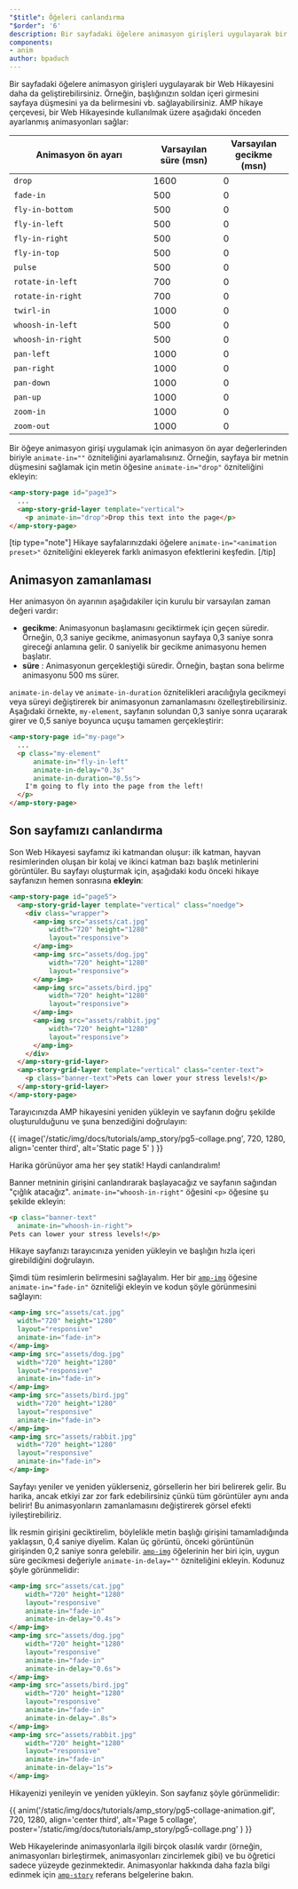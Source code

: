 ```yaml
---
"$title": Öğeleri canlandırma
"$order": '6'
description: Bir sayfadaki öğelere animasyon girişleri uygulayarak bir Web Hikayesini daha da geliştirebilirsiniz. Örneğin, başlığınızın...
components:
- anim
author: bpaduch
---
```


Bir sayfadaki öğelere animasyon girişleri uygulayarak bir Web Hikayesini daha da geliştirebilirsiniz. Örneğin, başlığınızın soldan içeri girmesini sayfaya düşmesini ya da belirmesini vb. sağlayabilirsiniz. AMP hikaye çerçevesi, bir Web Hikayesinde kullanılmak üzere aşağıdaki önceden ayarlanmış animasyonları sağlar:

<table>
<thead><tr>
  <th width="50%">Animasyon ön ayarı</th>
  <th width="25%">Varsayılan süre (msn)</th>
  <th width="25%">Varsayılan gecikme (msn)</th>
</tr></thead>
<tbody>
<tr>
  <td><code>drop</code></td>
  <td>1600</td>
  <td>0</td>
</tr>
<tr>
  <td><code>fade-in</code></td>
  <td>500</td>
  <td>0</td>
</tr>
<tr>
  <td><code>fly-in-bottom</code></td>
  <td>500</td>
  <td>0</td>
</tr>
<tr>
  <td><code>fly-in-left</code></td>
  <td>500</td>
  <td>0</td>
</tr>
<tr>
  <td><code>fly-in-right</code></td>
  <td>500</td>
  <td>0</td>
</tr>
<tr>
  <td><code>fly-in-top</code></td>
  <td>500</td>
  <td>0</td>
</tr>
<tr>
  <td><code>pulse</code></td>
  <td>500</td>
  <td>0</td>
</tr>
<tr>
  <td><code>rotate-in-left</code></td>
  <td>700</td>
  <td>0</td>
</tr>
<tr>
  <td><code>rotate-in-right</code></td>
  <td>700</td>
  <td>0</td>
</tr>
<tr>
  <td><code>twirl-in</code></td>
  <td>1000</td>
  <td>0</td>
</tr>
<tr>
  <td><code>whoosh-in-left</code></td>
  <td>500</td>
  <td>0</td>
</tr>
<tr>
  <td><code>whoosh-in-right</code></td>
  <td>500</td>
  <td>0</td>
</tr>
<tr>
  <td><code>pan-left</code></td>
  <td>1000</td>
  <td>0</td>
</tr>
<tr>
  <td><code>pan-right</code></td>
  <td>1000</td>
  <td>0</td>
</tr>
<tr>
  <td><code>pan-down</code></td>
  <td>1000</td>
  <td>0</td>
</tr>
<tr>
  <td><code>pan-up</code></td>
  <td>1000</td>
  <td>0</td>
</tr>
<tr>
  <td><code>zoom-in</code></td>
  <td>1000</td>
  <td>0</td>
</tr>
<tr>
  <td><code>zoom-out</code></td>
  <td>1000</td>
  <td>0</td>
</tr>
</tbody>
</table>

Bir öğeye animasyon girişi uygulamak için animasyon ön ayar değerlerinden biriyle <code>animate-in="<em data-md-type="raw_html"><animation data-md-type="raw_html" preset></animation></em>"</code> özniteliğini ayarlamalısınız. Örneğin, sayfaya bir metnin düşmesini sağlamak için metin öğesine `animate-in="drop"` özniteliğini ekleyin:

```html
<amp-story-page id="page3">
  ...
  <amp-story-grid-layer template="vertical">
    <p animate-in="drop">Drop this text into the page</p>
</amp-story-page>
```

[tip type="note"] Hikaye sayfalarınızdaki öğelere `animate-in="<animation preset>"` özniteliğini ekleyerek farklı animasyon efektlerini keşfedin. [/tip]

## Animasyon zamanlaması

Her animasyon ön ayarının aşağıdakiler için kurulu bir varsayılan zaman değeri vardır:

- **gecikme**: Animasyonun başlamasını geciktirmek için geçen süredir. Örneğin, 0,3 saniye gecikme, animasyonun sayfaya 0,3 saniye sonra gireceği anlamına gelir. 0 saniyelik bir gecikme animasyonu hemen başlatır.
- **süre** : Animasyonun gerçekleştiği süredir. Örneğin, baştan sona belirme animasyonu 500 ms sürer.

`animate-in-delay` ve `animate-in-duration` öznitelikleri aracılığıyla gecikmeyi veya süreyi değiştirerek bir animasyonun zamanlamasını özelleştirebilirsiniz. Aşağıdaki örnekte, `my-element`, sayfanın solundan 0,3 saniye sonra uçararak girer ve 0,5 saniye boyunca uçuşu tamamen gerçekleştirir:

```html
<amp-story-page id="my-page">
  ...
  <p class="my-element"
      animate-in="fly-in-left"
      animate-in-delay="0.3s"
      animate-in-duration="0.5s">
    I'm going to fly into the page from the left!
  </p>
</amp-story-page>
```

## Son sayfamızı canlandırma

Son Web Hikayesi sayfamız iki katmandan oluşur: ilk katman, hayvan resimlerinden oluşan bir kolaj ve ikinci katman bazı başlık metinlerini görüntüler. Bu sayfayı oluşturmak için, aşağıdaki kodu önceki hikaye sayfanızın hemen sonrasına **ekleyin**:

```html
<amp-story-page id="page5">
  <amp-story-grid-layer template="vertical" class="noedge">
    <div class="wrapper">
      <amp-img src="assets/cat.jpg"
          width="720" height="1280"
          layout="responsive">
      </amp-img>
      <amp-img src="assets/dog.jpg"
          width="720" height="1280"
          layout="responsive">
      </amp-img>
      <amp-img src="assets/bird.jpg"
          width="720" height="1280"
          layout="responsive">
      </amp-img>
      <amp-img src="assets/rabbit.jpg"
          width="720" height="1280"
          layout="responsive">
      </amp-img>
    </div>
  </amp-story-grid-layer>
  <amp-story-grid-layer template="vertical" class="center-text">
    <p class="banner-text">Pets can lower your stress levels!</p>
  </amp-story-grid-layer>
</amp-story-page>
```

Tarayıcınızda AMP hikayesini yeniden yükleyin ve sayfanın doğru şekilde oluşturulduğunu ve şuna benzediğini doğrulayın:

{{ image('/static/img/docs/tutorials/amp_story/pg5-collage.png', 720, 1280, align='center third', alt='Static page 5' ) }}

Harika görünüyor ama her şey statik! Haydi canlandıralım!

Banner metninin girişini canlandırarak başlayacağız ve sayfanın sağından "çığlık atacağız". `animate-in="whoosh-in-right"` öğesini `<p>` öğesine şu şekilde ekleyin:

```html
<p class="banner-text"
  animate-in="whoosh-in-right">
Pets can lower your stress levels!</p>
```

Hikaye sayfanızı tarayıcınıza yeniden yükleyin ve başlığın hızla içeri girebildiğini doğrulayın.

Şimdi tüm resimlerin belirmesini sağlayalım. Her bir [`amp-img`](../../../../documentation/components/reference/amp-img.md) öğesine `animate-in="fade-in"` özniteliği ekleyin ve kodun şöyle görünmesini sağlayın:

```html
<amp-img src="assets/cat.jpg"
  width="720" height="1280"
  layout="responsive"
  animate-in="fade-in">
</amp-img>
<amp-img src="assets/dog.jpg"
  width="720" height="1280"
  layout="responsive"
  animate-in="fade-in">
</amp-img>
<amp-img src="assets/bird.jpg"
  width="720" height="1280"
  layout="responsive"
  animate-in="fade-in">
</amp-img>
<amp-img src="assets/rabbit.jpg"
  width="720" height="1280"
  layout="responsive"
  animate-in="fade-in">
</amp-img>
```

Sayfayı yeniler ve yeniden yüklerseniz, görsellerin her biri belirerek gelir. Bu harika, ancak etkiyi zar zor fark edebilirsiniz çünkü tüm görüntüler aynı anda belirir! Bu animasyonların zamanlamasını değiştirerek görsel efekti iyileştirebiliriz.

İlk resmin girişini geciktirelim, böylelikle metin başlığı girişini tamamladığında yaklaşsın, 0,4 saniye diyelim. Kalan üç görüntü, önceki görüntünün girişinden 0,2 saniye sonra gelebilir. [`amp-img`](../../../../documentation/components/reference/amp-img.md) öğelerinin her biri için, uygun süre gecikmesi değeriyle `animate-in-delay=""` özniteliğini ekleyin. Kodunuz şöyle görünmelidir:

```html
<amp-img src="assets/cat.jpg"
    width="720" height="1280"
    layout="responsive"
    animate-in="fade-in"
    animate-in-delay="0.4s">
</amp-img>
<amp-img src="assets/dog.jpg"
    width="720" height="1280"
    layout="responsive"
    animate-in="fade-in"
    animate-in-delay="0.6s">
</amp-img>
<amp-img src="assets/bird.jpg"
    width="720" height="1280"
    layout="responsive"
    animate-in="fade-in"
    animate-in-delay=".8s">
</amp-img>
<amp-img src="assets/rabbit.jpg"
    width="720" height="1280"
    layout="responsive"
    animate-in="fade-in"
    animate-in-delay="1s">
</amp-img>

```

Hikayenizi yenileyin ve yeniden yükleyin. Son sayfanız şöyle görünmelidir:

{{ anim('/static/img/docs/tutorials/amp_story/pg5-collage-animation.gif', 720, 1280, align='center third', alt='Page 5 collage', poster='/static/img/docs/tutorials/amp_story/pg5-collage.png' ) }}

Web Hikayelerinde animasyonlarla ilgili birçok olasılık vardır (örneğin, animasyonları birleştirmek, animasyonları zincirlemek gibi) ve bu öğretici sadece yüzeyde gezinmektedir. Animasyonlar hakkında daha fazla bilgi edinmek için [`amp-story`](../../../../documentation/components/reference/amp-story.md) referans belgelerine bakın.
